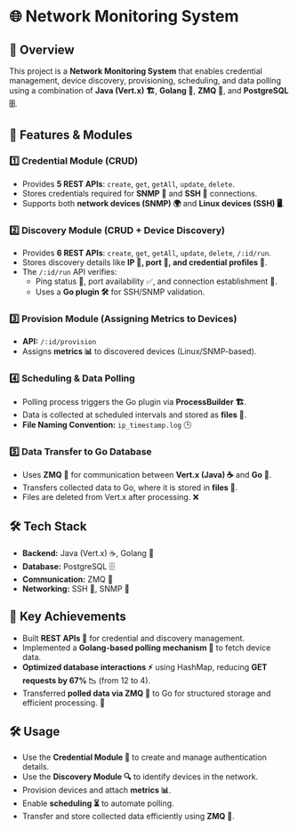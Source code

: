 # 🌐 Network Monitoring System

## 🚀 Overview
This project is a **Network Monitoring System** that enables credential management, device discovery, provisioning, scheduling, and data polling using a combination of **Java (Vert.x) 🏗️**, **Golang 🐹**, **ZMQ 🔄**, and **PostgreSQL 🗄️**.

## 🔧 Features & Modules

### 1️⃣ Credential Module (CRUD)
- Provides **5 REST APIs**: `create`, `get`, `getAll`, `update`, `delete`.
- Stores credentials required for **SNMP 📡** and **SSH 🔑** connections.
- Supports both **network devices (SNMP) 🌍** and **Linux devices (SSH) 🖥️**.

### 2️⃣ Discovery Module (CRUD + Device Discovery)
- Provides **6 REST APIs**: `create`, `get`, `getAll`, `update`, `delete`, `/:id/run`.
- Stores discovery details like **IP 📍, port 🚪, and credential profiles 🔐**.
- The `/:id/run` API verifies:
  - Ping status 📶, port availability ✅, and connection establishment 🔗.
  - Uses a **Go plugin 🛠️** for SSH/SNMP validation.

### 3️⃣ Provision Module (Assigning Metrics to Devices)
- **API:** `/:id/provision`
- Assigns **metrics 📊** to discovered devices (Linux/SNMP-based).

### 4️⃣ Scheduling & Data Polling
- Polling process triggers the Go plugin via **ProcessBuilder 🏗️**.
- Data is collected at scheduled intervals and stored as **files 📂**.
- **File Naming Convention:** `ip_timestamp.log` 🕒

### 5️⃣ Data Transfer to Go Database
- Uses **ZMQ 🔄** for communication between **Vert.x (Java) ☕** and **Go 🐹**.
- Transfers collected data to Go, where it is stored in **files 📄**.
- Files are deleted from Vert.x after processing. ❌

## 🛠️ Tech Stack
- **Backend:** Java (Vert.x) ☕, Golang 🐹
- **Database:** PostgreSQL 🗄️
- **Communication:** ZMQ 🔄
- **Networking:** SSH 🔑, SNMP 📡

## 🌟 Key Achievements
- Built **REST APIs 🎯** for credential and discovery management.
- Implemented a **Golang-based polling mechanism 🤖** to fetch device data.
- **Optimized database interactions ⚡** using HashMap, reducing **GET requests by 67% 📉** (from 12 to 4).
- Transferred **polled data via ZMQ 🔄** to Go for structured storage and efficient processing. 📂

## 🛠️ Usage
- Use the **Credential Module 🔐** to create and manage authentication details.
- Use the **Discovery Module 🔍** to identify devices in the network.
- Provision devices and attach **metrics 📊**.
- Enable **scheduling ⏳** to automate polling.
- Transfer and store collected data efficiently using **ZMQ 🔄**.

